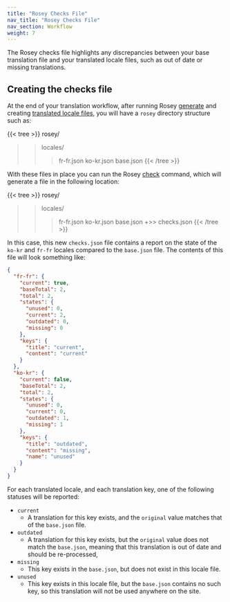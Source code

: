 ```yaml
---
title: "Rosey Checks File"
nav_title: "Rosey Checks File"
nav_section: Workflow
weight: 7
---
```


The Rosey checks file highlights any discrepancies between your base translation file and your translated locale files, such as out of date or missing translations.

## Creating the checks file

At the end of your translation workflow, after running Rosey [generate](/docs/generate/) and creating [translated locale files](/docs/locales/), you will have a `rosey` directory structure such as:

{{< tree >}}
rosey/
>> locales/
>  >> fr-fr.json
>  >> ko-kr.json
>> base.json
{{< /tree >}}

With these files in place you can run the Rosey [check](/docs/check/) command, which will generate a file in the following location:

{{< tree >}}
rosey/
>> locales/
>  >> fr-fr.json
>  >> ko-kr.json
>> base.json
+>> checks.json
{{< /tree >}}

In this case, this new `checks.json` file contains a report on the state of the `ko-kr` and `fr-fr` locales compared to the `base.json` file. The contents of this file will look something like:

```json
{
  "fr-fr": {
    "current": true,
    "baseTotal": 2,
    "total": 2,
    "states": {
      "unused": 0,
      "current": 2,
      "outdated": 0,
      "missing": 0
    },
    "keys": {
      "title": "current",
      "content": "current"
    }
  },
  "ko-kr": {
    "current": false,
    "baseTotal": 2,
    "total": 2,
    "states": {
      "unused": 0,
      "current": 0,
      "outdated": 1,
      "missing": 1
    },
    "keys": {
      "title": "outdated",
      "content": "missing",
      "name": "unused"
    }
  }
}
```

For each translated locale, and each translation key, one of the following statuses will be reported:

- `current`
  - A translation for this key exists, and the `original` value matches that of the `base.json` file.
- `outdated`
  - A translation for this key exists, but the `original` value does not match the `base.json`, meaning that this translation is out of date and should be re-processed,
- `missing`
  - This key exists in the `base.json`, but does not exist in this locale file.
- `unused`
  - This key exists in this locale file, but the `base.json` contains no such key, so this translation will not be used anywhere on the site.
